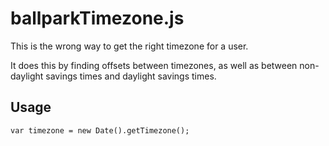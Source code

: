ballparkTimezone.js
===================

This is the wrong way to get the right timezone for a user.

It does this by finding offsets between timezones, as well as
between non-daylight savings times and daylight savings times.

## Usage

    var timezone = new Date().getTimezone();
